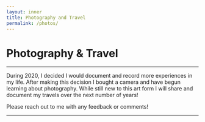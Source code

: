 ```yaml
---
layout: inner
title: Photography and Travel
permalink: /photos/
---
```

# Photography & Travel
---
During 2020, I decided I would document and record more experiences in my life. After making this decision I bought a camera and have begun learning about photography. While still new to this art form I will share and document my travels over the next number of years! 

Please reach out to me with any feedback or comments! 

---

